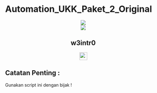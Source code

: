 # Automation_UKK_Paket_2_Original
<div align="center">
<a href="https://git.io/typing-svg">
<img src="https://readme-typing-svg.herokuapp.com?font=ubuntu&size=23&duration=2000&pause=1000&color=F700E1&center=true&width=435&lines=Hello+Everyonne+!;Welcome+in+my+github++%F0%9F%A4%97;Lets+visit+my+repo+%F0%9F%A4%AF;Jangan+lupa+bahagia+everyone+!++%F0%9F%92%A8">
</a> 
</div>
<body>
<center>
<div align="center">
  <img src="https://raw.githubusercontent.com/halfrost/halfrost/master/icons/header_1.png"/>
   <h2>w3intr0</h2>
  <p> <a href="https://www.youtube.com/@amrizennn"><img src="https://img.shields.io/badge/youtube-%2312100E.svg?&style=for-the-badge&logo=youtube&logoColor=white" height=25></a></p>
</div> 
</center>
</body>
</hr>
<h2><b>Catatan Penting : </b></h2>
Gunakan script ini dengan bijak !
